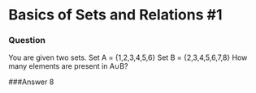 # Basics of Sets and Relations #1

### Question
You are given two sets.
Set A = {1,2,3,4,5,6}
Set B = {2,3,4,5,6,7,8}
How many elements are present in A∪B? 

###Answer
8
